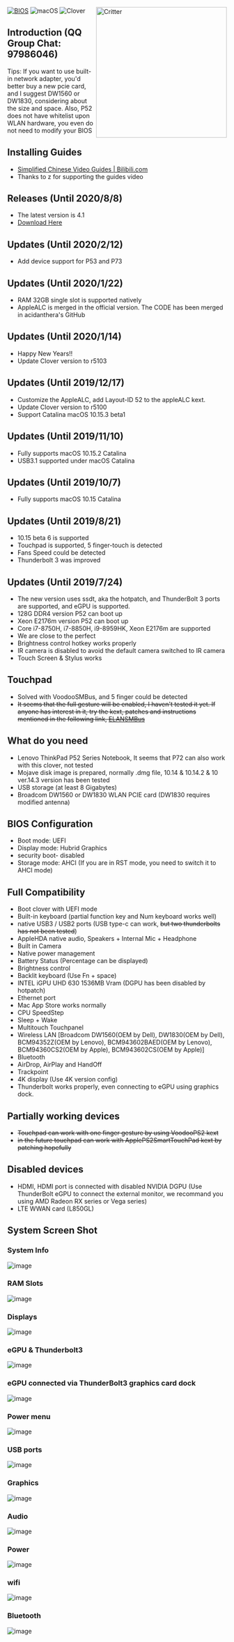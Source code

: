[![BIOS](https://img.shields.io/badge/BIOS-1.37-brightgreen.svg)](https://pcsupport.lenovo.com/us/en/products/LAPTOPS-AND-NETBOOKS/THINKPAD-P-SERIES-LAPTOPS/THINKPAD-P52-TYPE-20M9-20MA/20M9/downloads/DS504024)
![macOS](https://img.shields.io/badge/macOS-11.0%20beta4-orange.svg)
![Clover](https://img.shields.io/badge/OpenCore-0.6.0-blue.svg)
<img align="right" src="https://www.notebookcheck.net/uploads/tx_nbc2/teaser1_25.jpg" alt="Critter" width="300">
## Introduction (QQ Group Chat: 97986046)

Tips: If you want to use built-in network adapter, you'd better buy a new pcie card, and I suggest DW1560 or DW1830, considering about the size and space. Also, P52 does not have whitelist upon WLAN hardware, you even do not need to modify your BIOS

## Installing Guides
- [Simplified Chinese Video Guides | Bilibili.com](https://space.bilibili.com/188733433?from=search&seid=782751373682115347)
- Thanks to z for supporting the guides video

## Releases (Until 2020/8/8)
- The latest version is 4.1
- [Download Here](https://github.com/liuyishengalan/ThinkPad-P52-Hackintosh/releases/download/4.1/P52.OC.11.0.Beta4.zip)

## Updates (Until 2020/2/12)
- Add device support for P53 and P73

## Updates (Until 2020/1/22)
- RAM 32GB single slot is supported natively
- AppleALC is merged in the official version. The CODE has been merged in acidanthera's GitHub

## Updates (Until 2020/1/14)
- Happy New Years!!
- Update Clover version to r5103

## Updates (Until 2019/12/17)
- Customize the AppleALC, add Layout-ID 52 to the appleALC kext.
- Update Clover version to r5100
- Support Catalina macOS 10.15.3 beta1

## Updates (Until 2019/11/10)
- Fully supports macOS 10.15.2 Catalina
- USB3.1 supported under macOS Catalina
## Updates (Until 2019/10/7)
- Fully supports macOS 10.15 Catalina
## Updates (Until 2019/8/21)
- 10.15 beta 6 is supported
- Touchpad is supported, 5 finger-touch is detected
- Fans Speed could be detected
- Thunderbolt 3 was improved

## Updates (Until 2019/7/24)
- The new version uses ssdt, aka the hotpatch, and ThunderBolt 3 ports are supported, and eGPU is supported.
- 128G DDR4 version P52 can boot up
- Xeon E2176m version P52 can boot up
- Core i7-8750H, i7-8850H, i9-8959HK, Xeon E2176m are supported
- We are close to the perfect
- Brightness control hotkey works properly
- IR camera is disabled to avoid the default camera switched to IR camera
- Touch Screen & Stylus works

## Touchpad
- Solved with VoodooSMBus, and 5 finger could be detected
- ~~It seems that the full gesture will be enabled, I haven't tested it yet. If anyone has interest in it, try the kext, patches and instructions mentioned in the following link, [ELANSMBus](https://github.com/gokula/ELANSMBus)~~
## What do you need
- Lenovo ThinkPad P52 Series Notebook, It seems that P72 can also work with this clover, not tested
- Mojave disk image is prepared, normally .dmg file, 10.14 & 10.14.2 & 10 ver.14.3 version has been tested
- USB storage (at least 8 Gigabytes)
- Broadcom DW1560 or DW1830 WLAN PCIE card (DW1830 requires modified antenna)

## BIOS Configuration
- Boot mode: UEFI
- Display mode: Hubrid Graphics
- security boot- disabled
- Storage mode: AHCI (If you are in RST mode, you need to switch it to AHCI mode)

## Full Compatibility
- Boot clover with UEFI mode
- Built-in keyboard (partial function key and Num keyboard works well)
- native USB3 / USB2 ports (USB type-c can work, ~~but two thunderbolts has not been tested~~)
- AppleHDA native audio, Speakers + Internal Mic + Headphone
- Built in Camera
- Native power management
- Battery Status (Percentage can be displayed)
- Brightness control 
- Backlit keyboard (Use Fn + space)
- INTEL iGPU UHD 630 1536MB Vram (DGPU has been disabled by hotpatch)
- Ethernet port
- Mac App Store works normally
- CPU SpeedStep
- Sleep + Wake
- Multitouch Touchpanel
- Wireless LAN [Broadcom DW1560(OEM by Dell), DW1830(OEM by Dell), BCM94352Z(OEM by Lenovo), BCM943602BAED(OEM by Lenovo), BCM94360CS2(OEM by Apple), BCM943602CS(OEM by Apple)]
- Bluetooth
- AirDrop, AirPlay and HandOff
- Trackpoint
- 4K display (Use 4K version config)
- Thunderbolt works properly, even connecting to eGPU using graphics dock.
## Partially working devices
- ~~Touchpad can work with one finger gesture by using VoodooPS2 kext~~
- ~~in the future touchpad can work with ApplePS2SmartTouchPad kext by patching hopefully~~

## Disabled devices
- HDMI, HDMI port is connected with disabled NVIDIA DGPU (Use ThunderBolt eGPU to connect the external monitor, we recommand you using AMD Radeon RX series or Vega series)
- LTE WWAN card (L850GL)

## System Screen Shot
### System Info
![image](https://github.com/liuyishengalan/ThinkPad-P52-Hackintosh/blob/master/ScreenShots/sys.png)
### RAM Slots
![image](https://github.com/liuyishengalan/ThinkPad-P52-Hackintosh/blob/master/ScreenShots/mem.png)
### Displays
![image](https://github.com/liuyishengalan/ThinkPad-P52-Hackintosh/blob/master/ScreenShots/display.png)
### eGPU & Thunderbolt3
![image](https://github.com/liuyishengalan/ThinkPad-P52-Hackintosh/blob/master/ScreenShots/tb.jpg)
### eGPU connected via ThunderBolt3 graphics card dock
![image](https://github.com/liuyishengalan/ThinkPad-P52-Hackintosh/blob/master/ScreenShots/tbdockpv.jpg)
### Power menu
![image](https://github.com/liuyishengalan/ThinkPad-P52-Hackintosh/blob/master/ScreenShots/powermenu.png)
### USB ports
![image](https://github.com/liuyishengalan/ThinkPad-P52-Hackintosh/blob/master/ScreenShots/usb.png)
### Graphics
![image](https://github.com/liuyishengalan/ThinkPad-P52-Hackintosh/blob/master/ScreenShots/graphics.png)
### Audio
![image](https://github.com/liuyishengalan/ThinkPad-P52-Hackintosh/blob/master/ScreenShots/audio.png)
### Power
![image](https://github.com/liuyishengalan/ThinkPad-P52-Hackintosh/blob/master/ScreenShots/batt.png)
### wifi
![image](https://github.com/liuyishengalan/ThinkPad-P52-Hackintosh/blob/master/ScreenShots/wifi.png)
### Bluetooth
![image](https://github.com/liuyishengalan/ThinkPad-P52-Hackintosh/blob/master/ScreenShots/bt.png)


